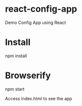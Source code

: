 # react-config-app
Demo Config App using React

# Install
npm install

# Browserify 
npm start

Access index.html to see the app

